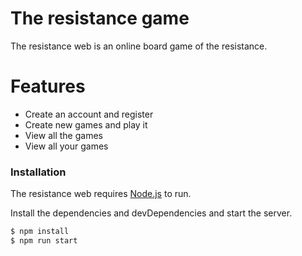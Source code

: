 # The resistance game

The resistance web is an online board game of the resistance.

# Features

  - Create an account and register
  - Create new games and play it
  - View all the games
  - View all your games

### Installation

The resistance web requires [Node.js](https://nodejs.org/) to run.

Install the dependencies and devDependencies and start the server.

```sh
$ npm install
$ npm run start